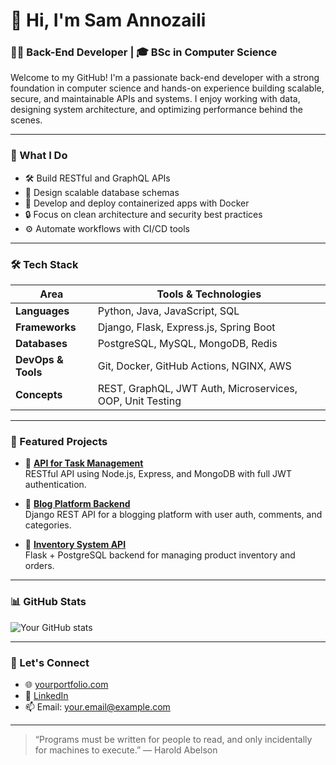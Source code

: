 # 👋 Hi, I'm Sam Annozaili

### 🧑‍💻 Back-End Developer | 🎓 BSc in Computer Science

Welcome to my GitHub! I'm a passionate back-end developer with a strong foundation in computer science and hands-on experience building scalable, secure, and maintainable APIs and systems. I enjoy working with data, designing system architecture, and optimizing performance behind the scenes.

---

### 💼 What I Do
- 🛠 Build RESTful and GraphQL APIs
- 🧩 Design scalable database schemas
- 🐳 Develop and deploy containerized apps with Docker
- 🔒 Focus on clean architecture and security best practices
- ⚙️ Automate workflows with CI/CD tools

---

### 🛠 Tech Stack
| Area         | Tools & Technologies |
|--------------|----------------------|
| **Languages** | Python, Java, JavaScript, SQL |
| **Frameworks** | Django, Flask, Express.js, Spring Boot |
| **Databases** | PostgreSQL, MySQL, MongoDB, Redis |
| **DevOps & Tools** | Git, Docker, GitHub Actions, NGINX, AWS |
| **Concepts** | REST, GraphQL, JWT Auth, Microservices, OOP, Unit Testing |

---

### 📂 Featured Projects

- 🔧 [**API for Task Management**](https://github.com/yourusername/task-manager-api)  
  RESTful API using Node.js, Express, and MongoDB with full JWT authentication.

- 📝 [**Blog Platform Backend**](https://github.com/yourusername/blog-backend)  
  Django REST API for a blogging platform with user auth, comments, and categories.

- 🧮 [**Inventory System API**](https://github.com/yourusername/inventory-system-api)  
  Flask + PostgreSQL backend for managing product inventory and orders.

---

### 📊 GitHub Stats

![Your GitHub stats](https://github-readme-stats.vercel.app/api?username=yourusername&show_icons=true&theme=radical)

---

### 🔗 Let's Connect

- 🌐 [yourportfolio.com](https://yourportfolio.com)
- 💼 [LinkedIn](https://linkedin.com/in/yourusername)
- 📫 Email: your.email@example.com

---

> “Programs must be written for people to read, and only incidentally for machines to execute.” — Harold Abelson

